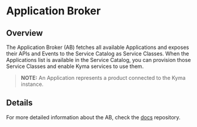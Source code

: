 # Application Broker

## Overview

The Application Broker (AB) fetches all available Applications and exposes their APIs and Events to the Service Catalog as Service Classes.
When the Applications list is available in the Service Catalog, you can provision those Service Classes and enable Kyma services to use them.

>**NOTE:** An Application represents a product connected to the Kyma instance.

## Details

For more detailed information about the AB, check the [docs](../../../../docs/application-connector/docs) repository.

